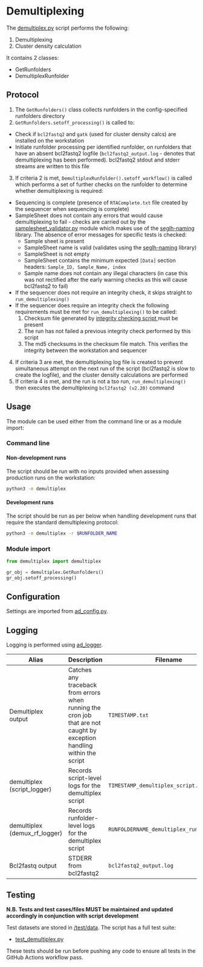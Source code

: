 # Demultiplexing

The [demultiplex.py](demultiplex.py) script performs the following:

1. Demultiplexing
2. Cluster density calculation

It contains 2 classes:
- GetRunfolders
- DemultiplexRunfolder

## Protocol

1. The `GetRunfolders()` class collects runfolders in the config-specified runfolders directory
2. `GetRunfolders.setoff_processing()` is called to:
-  Check if `bcl2fastq2` and `gatk` (used for cluster density calcs) are installed on the workstation
- Initiate runfolder processing per identified runfolder, on runfolders that have an absent bcl2fastq2 logfile (`bcl2fastq2_output.log` - denotes that demultiplexing has been performed). bcl2fastq2 stdout and stderr streams are written to this file
3. If criteria 2 is met, `DemultiplexRunfolder().setoff_workflow()` is called which performs a set of further checks on the runfolder to determine whether demultiplexing is required:
- Sequencing is complete (presence of `RTAComplete.txt` file created by the sequencer when sequencing is complete)
- SampleSheet does not contain any errors that would cause demultiplexing to fail - checks are carried out by the [samplesheet_validator.py](../samplesheet_validator/samplesheet_validator.py) module which makes use of the [seglh-naming](https://github.com/moka-guys/seglh-naming) library. The absence of error messages for specific tests is checked:
   * Sample sheet is present
   * SampleSheet name is valid (validates using the [seglh-naming](https://github.com/moka-guys/seglh-naming) library)
   * SampleSheet is not empty
   * SampleSheet contains the minimum expected `[Data]` section headers: `Sample_ID, Sample_Name, index`
   * Sample name does not contain any illegal characters (in case this was not rectified after the early warning checks as this will cause bcl2fastq2 to fail)
- If the sequencer does not require an integrity check, it skips straight to `run_demultiplexing()`
- If the sequencer does require an integrity check the following requirements must be met for `run_demultiplexing()` to be called:
  1. Checksum file generated by [integrity checking script
  ](https://github.com/moka-guys/integrity_checking/blob/master/sequencer_checksum.py)
must be present
  2. The run has not failed a previous integrity check performed by this script
  3. The md5 checksums in the checksum file match. This verifies the integrity between the workstation and sequencer
4. If criteria 3 are met, the demultiplexing log file is created to prevent simultaneous attempt on the next run of the script (bcl2fastq2 is slow to create the logfile), and the cluster density calculations are performed
5. If criteria 4 is met, and the run is not a tso run, `run_demultiplexing()` then executes the demultiplexing `bcl2fastq2 (v2.20)` command

## Usage

The module can be used either from the command line or as a module import:

### Command line

#### Non-development runs

The script should be run with no inputs provided when assessing production runs on
the workstation:

```bash
python3 -m demultiplex
```

#### Development runs

The script should be run as per below when handling development runs that require the standard
demultiplexing protocol:

```bash
python3 -m demultiplex -r $RUNFOLDER_NAME
```

### Module import 

```python
from demultiplex import demultiplex

gr_obj = demultiplex.GetRunfolders()
gr_obj.setoff_processing()
```

## Configuration

Settings are imported from [ad_config.py](../config/ad_config.py).

## Logging

Logging is performed using [ad_logger](../ad_logger/ad_logger.py).

| Alias | Description | Filename | Location |
| ------------------ | ------------------------------------------------------------------------------ | ----------------------------------------------------- | ---------------------------------------------------------------------------------- |
| Demultiplex output | Catches any traceback from errors when running the cron job that are not caught by exception handling within the script | `TIMESTAMP.txt` | `/usr/local/src/mokaguys/automate_demultiplexing_logfiles/Demultiplexing_stdout` |
| demultiplex (script_logger) | Records script-level logs for the demultiplex script | `TIMESTAMP_demultiplex_script.log` | `/usr/local/src/mokaguys/automate_demultiplexing_logfiles/demultiplexing_script_logfiles/` |
| demultiplex (demux_rf_logger) | Records runfolder-level logs for the demultiplex script | `RUNFOLDERNAME_demultiplex_runfolder.log` | `/usr/local/src/mokaguys/automate_demultiplexing_logfiles/demultiplexing_script_logfiles/` |
 Bcl2fastq output | STDERR from bcl2fastq2 | `bcl2fastq2_output.log` | Within the runfolder |

## Testing

**N.B. Tests and test cases/files MUST be maintained and updated accordingly in conjunction with script development**

Test datasets are stored in [/test/data](../test/data). The script has a full test suite:
* [test_demultiplex.py](../test/test_demultiplex.py)
  
These tests should be run before pushing any code to ensure all tests in the GitHub Actions workflow pass.
